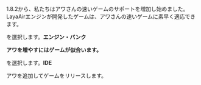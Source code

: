 

1.8.2から、私たちはアワさんの速いゲームのサポートを増加し始めました。LayaAirエンジンが開発したゲームは、アワさんの速いゲームに素早く適応できます。

を選択します。**エンジン・バンク**


  **アワを増やすにはゲームが似合います。**

を選択します。**IDE**

アワを追加してゲームをリリースします。
